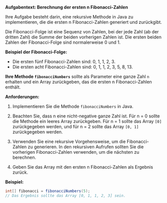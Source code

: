 **Aufgabentext: Berechnung der ersten n Fibonacci-Zahlen**

Ihre Aufgabe besteht darin, eine rekursive Methode in Java zu implementieren, die die ersten n Fibonacci-Zahlen generiert und zurückgibt.

Die Fibonacci-Folge ist eine Sequenz von Zahlen, bei der jede Zahl (ab der dritten Zahl) die Summe der beiden vorherigen Zahlen ist. Die ersten beiden Zahlen der Fibonacci-Folge sind normalerweise 0 und 1.

**Beispiel der Fibonacci-Folge:**
- Die ersten fünf Fibonacci-Zahlen sind: 0, 1, 1, 2, 3.
- Die ersten acht Fibonacci-Zahlen sind: 0, 1, 1, 2, 3, 5, 8, 13.

**Ihre Methode `fibonacciNumbers`** sollte als Parameter eine ganze Zahl `n` erhalten und ein Array zurückgeben, das die ersten n Fibonacci-Zahlen enthält.

**Anforderungen:**

1. Implementieren Sie die Methode `fibonacciNumbers` in Java.

2. Beachten Sie, dass n eine nicht-negative ganze Zahl ist. Für n = 0 sollte die Methode ein leeres Array zurückgeben. Für n = 1 sollte das Array `[0]` zurückgegeben werden, und für n = 2 sollte das Array `[0, 1]` zurückgegeben werden.

3. Verwenden Sie eine rekursive Vorgehensweise, um die Fibonacci-Zahlen zu generieren. In den rekursiven Aufrufen sollten Sie die vorherigen Fibonacci-Zahlen verwenden, um die nächsten zu berechnen.

4. Geben Sie das Array mit den ersten n Fibonacci-Zahlen als Ergebnis zurück.

**Beispiel:**

```java
int[] fibonacci = fibonacciNumbers(5);
// Das Ergebnis sollte das Array [0, 1, 1, 2, 3] sein.
